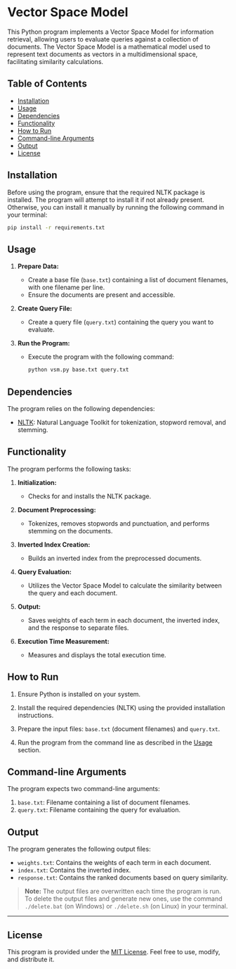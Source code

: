 # Vector Space Model

This Python program implements a Vector Space Model for information retrieval, allowing users to evaluate queries against a collection of documents. The Vector Space Model is a mathematical model used to represent text documents as vectors in a multidimensional space, facilitating similarity calculations.

## Table of Contents

- [Installation](#installation)
- [Usage](#usage)
- [Dependencies](#dependencies)
- [Functionality](#functionality)
- [How to Run](#how-to-run)
- [Command-line Arguments](#command-line-arguments)
- [Output](#output)
- [License](#license)

## Installation

Before using the program, ensure that the required NLTK package is installed. The program will attempt to install it if not already present. Otherwise, you can install it manually by running the following command in your terminal:

```bash
pip install -r requirements.txt
```

## Usage

1. **Prepare Data:**
   - Create a base file (`base.txt`) containing a list of document filenames, with one filename per line.
   - Ensure the documents are present and accessible.

2. **Create Query File:**
   - Create a query file (`query.txt`) containing the query you want to evaluate.

3. **Run the Program:**
   - Execute the program with the following command:

     ```bash
     python vsm.py base.txt query.txt
     ```

## Dependencies

The program relies on the following dependencies:

- [NLTK](https://www.nltk.org/): Natural Language Toolkit for tokenization, stopword removal, and stemming.

## Functionality

The program performs the following tasks:

1. **Initialization:**
   - Checks for and installs the NLTK package.

2. **Document Preprocessing:**
   - Tokenizes, removes stopwords and punctuation, and performs stemming on the documents.

3. **Inverted Index Creation:**
   - Builds an inverted index from the preprocessed documents.

4. **Query Evaluation:**
   - Utilizes the Vector Space Model to calculate the similarity between the query and each document.

5. **Output:**
   - Saves weights of each term in each document, the inverted index, and the response to separate files.

6. **Execution Time Measurement:**
   - Measures and displays the total execution time.

## How to Run

1. Ensure Python is installed on your system.

2. Install the required dependencies (NLTK) using the provided installation instructions.

3. Prepare the input files: `base.txt` (document filenames) and `query.txt`.

4. Run the program from the command line as described in the [Usage](#usage) section.

## Command-line Arguments

The program expects two command-line arguments:

1. `base.txt`: Filename containing a list of document filenames.
2. `query.txt`: Filename containing the query for evaluation.

## Output

The program generates the following output files:

- `weights.txt`: Contains the weights of each term in each document.
- `index.txt`: Contains the inverted index.
- `response.txt`: Contains the ranked documents based on query similarity.

> **Note:** The output files are overwritten each time the program is run. To delete the output files and generate new ones, use the command `./delete.bat` (on Windows) or `./delete.sh` (on Linux) in your terminal.
---

## License

This program is provided under the [MIT License](LICENSE). Feel free to use, modify, and distribute it.
